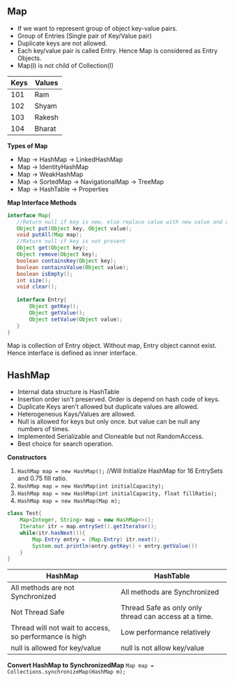 ## Map

* If we want to represent group of object key-value pairs. 
* Group of Entries (Single pair of Key/Value pair)
* Duplicate keys are not allowed.
* Each key/value pair is called Entry. Hence Map is considered as Entry Objects.
* Map(I) is not child of Collection(I)

|Keys|Values|
|---|---|
|101|Ram|
|102|Shyam|
|103|Rakesh|
|104|Bharat|


**Types of Map**
* Map -> HashMap -> LinkedHashMap
* Map -> IdentityHashMap
* Map -> WeakHashMap
* Map -> SortedMap -> NavigationalMap -> TreeMap
* Map -> HashTable -> Properties


**Map Interface Methods**
```java
interface Map{
   //Return null if key is new, else replace value with new value and return old value
   Object put(Object key, Object value);
   void putAll(Map map);
   //Return null if key is not present
   Object get(Object key);
   Object remove(Object key);
   boolean containsKey(Object key);
   boolean containsValue(Object value);
   boolean isEmpty();
   int size();
   void clear();
   
   interface Entry{
       Object getKey();
       Object getValue();
       Object setValue(Object value);
   }
}
```        

Map is collection of Entry object. Without map, Entry object cannot exist. Hence interface is defined
as inner interface.


## HashMap
* Internal data structure is HashTable
* Insertion order isn't preserved. Order is depend on hash code of keys.
* Duplicate Keys aren't allowed but duplicate values are allowed.
* Heterogeneous Kays/Values are allowed.
* Null is allowed for keys but only once. but value can be null any numbers of times. 
* Implemented Serializable and Cloneable but not RandomAccess.
* Best choice for search operation.

**Constructors** 
1. `HashMap map = new HashMap();` //Will Initialize HashMap for 16 EntrySets and 0.75 fill ratio.
2. `HashMap map = new HashMap(int initialCapacity);`
3. `HashMap map = new HashMap(int initialCapacity, float fillRatio);`
4. `HashMap map = new HashMap(Map m);`


```java
class Test{
    Map<Integer, String> map = new HashMap<>();
    Iterator itr = map.entrySet().getIterator(); 
    while(itr.hasNext()){
        Map.Entry entry = (Map.Entry) itr.next();
        System.out.println(entry.getKey() + entry.getValue())
    }
}
```

|HashMap| HashTable |
|---|---|
| All methods are not Synchronized | All methods are Synchronized |
| Not Thread Safe|Thread Safe as only only thread can access at a time. |
| Thread will not wait to access, so performance is high|Low performance relatively |
|null is allowed for key/value|null is not allow key/value|


**Convert HashMap to SynchronizedMap**
`Map map = Collections.synchronizeMap(HashMap m);`


 
